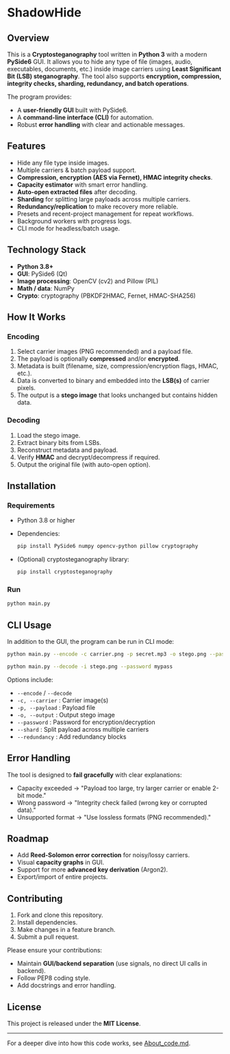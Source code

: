 # ShadowHide 

## Overview

This is a **Cryptosteganography** tool written in **Python 3** with a modern **PySide6** GUI. It allows you to hide any type of file (images, audio, executables, documents, etc.) inside image carriers using **Least Significant Bit (LSB) steganography**. The tool also supports **encryption, compression, integrity checks, sharding, redundancy, and batch operations**.

The program provides:

* A **user-friendly GUI** built with PySide6.
* A **command-line interface (CLI)** for automation.
* Robust **error handling** with clear and actionable messages.

## Features

* Hide any file type inside images.
* Multiple carriers & batch payload support.
* **Compression, encryption (AES via Fernet), HMAC integrity checks**.
* **Capacity estimator** with smart error handling.
* **Auto-open extracted files** after decoding.
* **Sharding** for splitting large payloads across multiple carriers.
* **Redundancy/replication** to make recovery more reliable.
* Presets and recent-project management for repeat workflows.
* Background workers with progress logs.
* CLI mode for headless/batch usage.

## Technology Stack

* **Python 3.8+**
* **GUI**: PySide6 (Qt)
* **Image processing**: OpenCV (cv2) and Pillow (PIL)
* **Math / data**: NumPy
* **Crypto**: cryptography (PBKDF2HMAC, Fernet, HMAC-SHA256)

## How It Works

### Encoding

1. Select carrier images (PNG recommended) and a payload file.
2. The payload is optionally **compressed** and/or **encrypted**.
3. Metadata is built (filename, size, compression/encryption flags, HMAC, etc.).
4. Data is converted to binary and embedded into the **LSB(s)** of carrier pixels.
5. The output is a **stego image** that looks unchanged but contains hidden data.

### Decoding

1. Load the stego image.
2. Extract binary bits from LSBs.
3. Reconstruct metadata and payload.
4. Verify **HMAC** and decrypt/decompress if required.
5. Output the original file (with auto-open option).

## Installation

### Requirements

* Python 3.8 or higher
* Dependencies:

  ```bash
  pip install PySide6 numpy opencv-python pillow cryptography
  ```
* (Optional) cryptosteganography library:

  ```bash
  pip install cryptosteganography
  ```

### Run

```bash
python main.py
```

## CLI Usage

In addition to the GUI, the program can be run in CLI mode:

```bash
python main.py --encode -c carrier.png -p secret.mp3 -o stego.png --password mypass

python main.py --decode -i stego.png --password mypass
```

Options include:

* `--encode` / `--decode`
* `-c, --carrier` : Carrier image(s)
* `-p, --payload` : Payload file
* `-o, --output` : Output stego image
* `--password` : Password for encryption/decryption
* `--shard` : Split payload across multiple carriers
* `--redundancy` : Add redundancy blocks

## Error Handling

The tool is designed to **fail gracefully** with clear explanations:

* Capacity exceeded → "Payload too large, try larger carrier or enable 2-bit mode."
* Wrong password → "Integrity check failed (wrong key or corrupted data)."
* Unsupported format → "Use lossless formats (PNG recommended)."

## Roadmap

* Add **Reed-Solomon error correction** for noisy/lossy carriers.
* Visual **capacity graphs** in GUI.
* Support for more **advanced key derivation** (Argon2).
* Export/import of entire projects.

## Contributing

1. Fork and clone this repository.
2. Install dependencies.
3. Make changes in a feature branch.
4. Submit a pull request.

Please ensure your contributions:

* Maintain **GUI/backend separation** (use signals, no direct UI calls in backend).
* Follow PEP8 coding style.
* Add docstrings and error handling.

## License

This project is released under the **MIT License**.

---

For a deeper dive into how this code works, see [About\_code.md](About_code.md).

